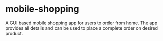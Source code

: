 # mobile-shopping
A GUI based mobile shopping app for users to order from home. The app provides all details and can be used to place a complete order on desired product.
